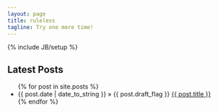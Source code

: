 ```yaml
---
layout: page
title: ruleless
tagline: Try one more time!
---
```

{% include JB/setup %}

## Latest Posts

<ul class="posts">
  {% for post in site.posts %}
    <li><span>{{ post.date | date_to_string }}</span> &raquo; {{ post.draft_flag }} <a href="{{ BASE_PATH }}{{ post.url }}.html">{{ post.title }}</a></li>
  {% endfor %}
</ul>
